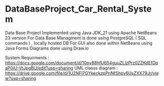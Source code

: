 # DataBaseProject_Car_Rental_System
Data Base Project 
Implemented using Java JDK_21 using Apache NetBeans 23 version 
For Data Base Managment is done using PostgreSQL ( SQL commands ) , locally hosted DB 
For GUI also done within NetBeans using Java Forms 
Diagrams done using Draw.io

System Requirments : https://docs.google.com/document/d/10py88hfU654guuZLlzPrz0ZZKdEfDpaP0iU-VtJpgBU/edit?usp=sharing
UML classs diagram : https://drive.google.com/file/d/1U2NFl7GYkeckzpPnNfShpv6UsZXX79Jr/view?usp=sharing 
